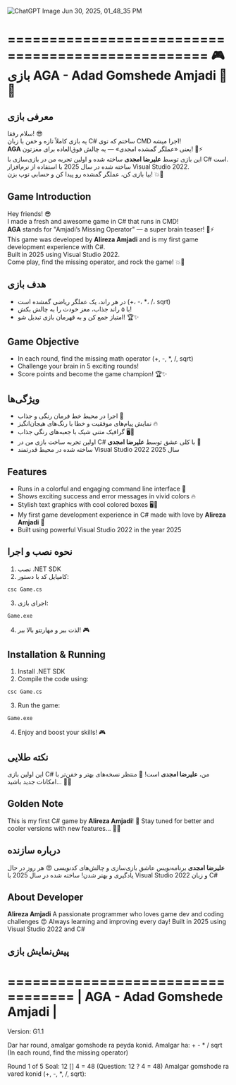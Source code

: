 
![ChatGPT Image Jun 30, 2025, 01_48_35 PM](https://github.com/user-attachments/assets/577ab56b-5b2a-4271-b422-93385e33d494)



==================================================
🎮 بازی AGA - Adad Gomshede Amjadi 🎉🔥
==================================================

معرفی بازی
-----------
سلام رفقا! 😎  
یه بازی کاملاً تازه و خفن با زبان C# ساختم که توی CMD اجرا میشه!  
**AGA** یعنی «عملگر گمشده امجدی» — یه چالش فوق‌العاده برای مغزتون! 🧠⚡  
این بازی توسط **علیرضا امجدی** ساخته شده و اولین تجربه من در بازی‌سازی با C# است.  
ساخته شده در سال 2025 با استفاده از نرم‌افزار Visual Studio 2022.  
بیا بازی کن، عملگر گمشده رو پیدا کن و حسابی توپ بزن! 💥🎯


Game Introduction
-----------------
Hey friends! 😎  
I made a fresh and awesome game in C# that runs in CMD!  
**AGA** stands for "Amjadi’s Missing Operator" — a super brain teaser! 🧠⚡  
This game was developed by **Alireza Amjadi** and is my first game development experience with C#.  
Built in 2025 using Visual Studio 2022.  
Come play, find the missing operator, and rock the game! 💥🎯


هدف بازی
---------
- در هر راند، یک عملگر ریاضی گمشده است (+، -، *، /، sqrt)  
- با ۵ راند جذاب، مغز خودت را به چالش بکش!  
- امتیاز جمع کن و به قهرمان بازی تبدیل شو! 🏆✨


Game Objective
---------------
- In each round, find the missing math operator (+, -, *, /, sqrt)  
- Challenge your brain in 5 exciting rounds!  
- Score points and become the game champion! 🏆✨


ویژگی‌ها
---------
- اجرا در محیط خط فرمان رنگی و جذاب 🌈  
- نمایش پیام‌های موفقیت و خطا با رنگ‌های هیجان‌انگیز 🔥  
- گرافیک متنی شیک با جعبه‌های رنگی جذاب 🖥️🎨  
- اولین تجربه ساخت بازی من در C# با کلی عشق توسط **علیرضا امجدی** 💙  
- ساخته شده در محیط قدرتمند Visual Studio 2022 سال 2025


Features
---------
- Runs in a colorful and engaging command line interface 🌈  
- Shows exciting success and error messages in vivid colors 🔥  
- Stylish text graphics with cool colored boxes 🖥️🎨  
- My first game development experience in C# made with love by **Alireza Amjadi** 💙  
- Built using powerful Visual Studio 2022 in the year 2025


نحوه نصب و اجرا
-----------------
1. نصب .NET SDK  
2. کامپایل کد با دستور:  
```bash
csc Game.cs
````

3. اجرای بازی:

```bash
Game.exe
```

4. لذت ببر و مهارتتو بالا ببر! 🎮

## Installation & Running

1. Install .NET SDK
2. Compile the code using:

```bash
csc Game.cs
```

3. Run the game:

```bash
Game.exe
```

4. Enjoy and boost your skills! 🎮

## نکته طلایی

این اولین بازی C# من، **علیرضا امجدی** است! 🎉
منتظر نسخه‌های بهتر و خفن‌تر با امکانات جدید باشید… 🚀🌟

## Golden Note

This is my first C# game by **Alireza Amjadi**! 🎉
Stay tuned for better and cooler versions with new features... 🚀🌟

## درباره سازنده

**علیرضا امجدی**
برنامه‌نویس عاشق بازی‌سازی و چالش‌های کدنویسی 😍
هر روز در حال یادگیری و بهتر شدن!
ساخته شده در سال 2025 با Visual Studio 2022 و زبان C#

## About Developer

**Alireza Amjadi**
A passionate programmer who loves game dev and coding challenges 😍
Always learning and improving every day!
Built in 2025 using Visual Studio 2022 and C#

## پیش‌نمایش بازی

==================================
|  AGA - Adad Gomshede Amjadi  |
==================================

 Version: G1.1

 Dar har round, amalgar gomshode ra peyda konid.
 Amalgar ha: +  -  *  /  sqrt
 (In each round, find the missing operator)

 Round 1 of 5
 Soal: 12 [] 4 = 48
 (Question: 12 ? 4 = 48)
 Amalgar gomshode ra vared konid (+, -, *, /, sqrt):
```
